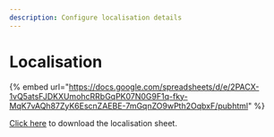 ```yaml
---
description: Configure localisation details
---
```


# Localisation

{% embed url="https://docs.google.com/spreadsheets/d/e/2PACX-1vQ5atsFJDKXUmohcRRbGqPK07N0G9F1q-fky-MqK7vAQh87ZyK6EscnZAEBE-7mGqnZO9wPth2OqbxF/pubhtml" %}

[Click here](https://docs.google.com/spreadsheets/d/1dTiCfHyT3uayU5wl\_4ZO2cf8LbldczZO4wQoJZ-MV1A/edit#gid=216166857) to download the localisation sheet.
